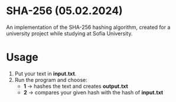 # SHA-256 (05.02.2024)
An implementation of the SHA-256 hashing algorithm, created for a university project while studying at Sofia University.

# Usage
1. Put your text in **input.txt**.
2. Run the program and choose:
   - **1** → hashes the text and creates **output.txt**  
   - **2** → compares your given hash with the hash of **input.txt**
